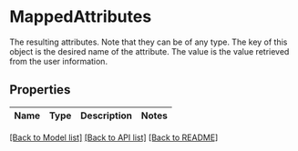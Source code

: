 # MappedAttributes

The resulting attributes. Note that they can be of any type. The key of this object is the desired name of the attribute. The value is the value retrieved from the user information. 
## Properties
Name | Type | Description | Notes
------------ | ------------- | ------------- | -------------

[[Back to Model list]](../README.md#documentation-for-models) [[Back to API list]](../README.md#documentation-for-api-endpoints) [[Back to README]](../README.md)


